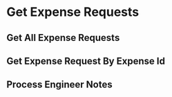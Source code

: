 # Get Expense Requests

## Get All Expense Requests

<api-endpoint openapi-path="../openapi.yaml" endpoint="/api/request/expense" method="GET"/>

## Get Expense Request By Expense Id

<api-endpoint openapi-path="../openapi.yaml" endpoint="/api/request/expense/{id}" method="GET"/>

## Process Engineer Notes